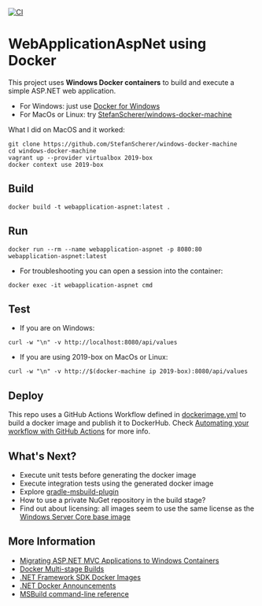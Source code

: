 [![CI](https://github.com/rogervinas/WebApplicationAspNet/actions/workflows/dockerimage.yml/badge.svg?branch=master)](https://github.com/rogervinas/WebApplicationAspNet/actions/workflows/dockerimage.yml)

# WebApplicationAspNet using Docker

This project uses **Windows Docker containers** to build and execute a simple ASP.NET web application.

* For Windows: just use [Docker for Windows](https://docs.docker.com/docker-for-windows/)
* For MacOs or Linux: try [StefanScherer/windows-docker-machine](https://github.com/StefanScherer/windows-docker-machine)

What I did on MacOS and it worked:
```
git clone https://github.com/StefanScherer/windows-docker-machine
cd windows-docker-machine
vagrant up --provider virtualbox 2019-box
docker context use 2019-box
```

## Build

```
docker build -t webapplication-aspnet:latest .
```

## Run

```
docker run --rm --name webapplication-aspnet -p 8080:80 webapplication-aspnet:latest
```

* For troubleshooting you can open a session into the container:
```
docker exec -it webapplication-aspnet cmd
```

## Test

* If you are on Windows:
```
curl -w "\n" -v http://localhost:8080/api/values
```

* If you are using 2019-box on MacOs or Linux:
```
curl -w "\n" -v http://$(docker-machine ip 2019-box):8080/api/values
```

## Deploy

This repo uses a GitHub Actions Workflow defined in [dockerimage.yml](.github/workflows/dockerimage.yml) to build a docker image and publish it to DockerHub.
Check [Automating your workflow with GitHub Actions](https://help.github.com/en/categories/automating-your-workflow-with-github-actions) for more info.

## What's Next?

* Execute unit tests before generating the docker image
* Execute integration tests using the generated docker image
* Explore [gradle-msbuild-plugin](https://github.com/Itiviti/gradle-msbuild-plugin)
* How to use a private NuGet repository in the build stage?
* Find out about licensing: all images seem to use the same license as the [Windows Server Core base image](https://hub.docker.com/_/microsoft-windows-servercore/)

## More Information

* [Migrating ASP.NET MVC Applications to Windows Containers](https://docs.microsoft.com/en-us/aspnet/mvc/overview/deployment/docker-aspnetmvc)
* [Docker Multi-stage Builds](https://docs.docker.com/develop/develop-images/multistage-build/)
* [.NET Framework SDK Docker Images](https://hub.docker.com/_/microsoft-dotnet-framework-sdk/)
* [.NET Docker Announcements](https://github.com/dotnet/announcements/labels/Docker)
* [MSBuild command-line reference](https://docs.microsoft.com/en-us/visualstudio/msbuild/msbuild-command-line-reference?view=vs-2019)
